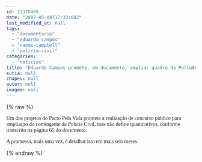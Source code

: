 ```yaml
---
id: 12378400
date: "2007-05-08T17:33:00Z"
last_modified_at: null
tags:
  - "documentario"
  - "eduardo-campos"
  - "naomi-campbell"
  - "policia-civil"
categories:
  - "noticias"
title: "Eduardo Campos promete, em documento, ampliar quadro da Pol\u00edcia Civil, mas n\u00e3o estima para quanto"
sutia: null
chapeu: null
autor: null
imagem: null
---
```

{% raw %}
<p><p><font face=\"Verdana\">Um dos projetos do Pacto Pela Vida promete a realiza&ccedil;&atilde;o de concurso p&uacute;blico para amplia&ccedil;ao do contingente da Pol&iacute;cia Civil, mas n&atilde;o define quantitativos, conforme transcrito na p&aacute;gina 65 do documento.</font></p></p>
<p><p><font face=\"Verdana\">A promessa, mais uma vez, &eacute; detalhar isto em mais seis meses.</font></p> </p>
{% endraw %}